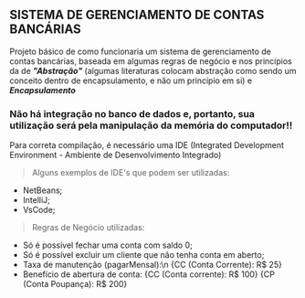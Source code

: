 ## SISTEMA DE GERENCIAMENTO DE CONTAS BANCÁRIAS

Projeto básico de como funcionaria um sistema de gerenciamento de contas bancárias, baseada em algumas regras de negócio e nos princípios da de _**"Abstração"**_ (algumas literaturas colocam abstração como sendo um conceito dentro de encapsulamento, e não um princípio em si) e _**Encapsulamento**_

### Não há integração no banco de dados e, portanto, sua utilização será pela manipulação da memória do computador!!

Para correta compilação, é necessário uma IDE (Integrated Development Environment - Ambiente de Desenvolvimento Integrado)

> Alguns exemplos de IDE's que podem ser utilizadas:
  - NetBeans;
  - IntelliJ;
  - VsCode;

> Regras de Negócio utilizadas:
  - Só é possível fechar uma conta com saldo 0;
  - Só é possível excluir um cliente que não tenha conta em aberto;
  - Taxa de manutenção (pagarMensal):\n
      {CC (Conta Corrente): R$ 25}
  - Benefício de abertura de conta:
      {CC (Conta corrente): R$ 100}
      {CP (Conta Poupança): R$ 200}
